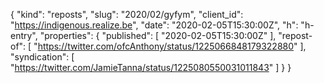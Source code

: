 {
  "kind": "reposts",
  "slug": "2020/02/gyfym",
  "client_id": "https://indigenous.realize.be",
  "date": "2020-02-05T15:30:00Z",
  "h": "h-entry",
  "properties": {
    "published": [
      "2020-02-05T15:30:00Z"
    ],
    "repost-of": [
      "https://twitter.com/ofcAnthony/status/1225066848179322880"
    ],
    "syndication": [
      "https://twitter.com/JamieTanna/status/1225080550031011843"
    ]
  }
}
